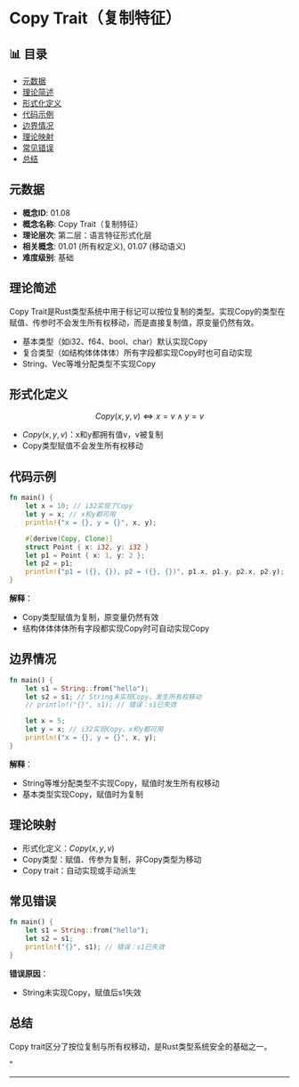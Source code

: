 ﻿# Copy Trait（复制特征）


## 📊 目录

- [元数据](#元数据)
- [理论简述](#理论简述)
- [形式化定义](#形式化定义)
- [代码示例](#代码示例)
- [边界情况](#边界情况)
- [理论映射](#理论映射)
- [常见错误](#常见错误)
- [总结](#总结)


## 元数据

- **概念ID**: 01.08
- **概念名称**: Copy Trait（复制特征）
- **理论层次**: 第二层：语言特征形式化层
- **相关概念**: 01.01 (所有权定义), 01.07 (移动语义)
- **难度级别**: 基础

## 理论简述

Copy Trait是Rust类型系统中用于标记可以按位复制的类型。实现Copy的类型在赋值、传参时不会发生所有权移动，而是直接复制值，原变量仍然有效。

- 基本类型（如i32、f64、bool、char）默认实现Copy
- 复合类型（如结构体体体体）所有字段都实现Copy时也可自动实现
- String、Vec等堆分配类型不实现Copy

## 形式化定义

```math
Copy(x, y, v) \iff x = v \land y = v
```

- $Copy(x, y, v)$：x和y都拥有值v，v被复制
- Copy类型赋值不会发生所有权移动

## 代码示例

```rust
fn main() {
    let x = 10; // i32实现了Copy
    let y = x; // x和y都可用
    println!("x = {}, y = {}", x, y);

    #[derive(Copy, Clone)]
    struct Point { x: i32, y: i32 }
    let p1 = Point { x: 1, y: 2 };
    let p2 = p1;
    println!("p1 = ({}, {}), p2 = ({}, {})", p1.x, p1.y, p2.x, p2.y);
}
```

**解释**：

- Copy类型赋值为复制，原变量仍然有效
- 结构体体体体所有字段都实现Copy时可自动实现Copy

## 边界情况

```rust
fn main() {
    let s1 = String::from("hello");
    let s2 = s1; // String未实现Copy，发生所有权移动
    // println!("{}", s1); // 错误：s1已失效

    let x = 5;
    let y = x; // i32实现Copy，x和y都可用
    println!("x = {}, y = {}", x, y);
}
```

**解释**：

- String等堆分配类型不实现Copy，赋值时发生所有权移动
- 基本类型实现Copy，赋值时为复制

## 理论映射

- 形式化定义：$Copy(x, y, v)$
- Copy类型：赋值、传参为复制，非Copy类型为移动
- Copy trait：自动实现或手动派生

## 常见错误

```rust
fn main() {
    let s1 = String::from("hello");
    let s2 = s1;
    println!("{}", s1); // 错误：s1已失效
}
```

**错误原因**：

- String未实现Copy，赋值后s1失效

## 总结

Copy trait区分了按位复制与所有权移动，是Rust类型系统安全的基础之一。

"

---
